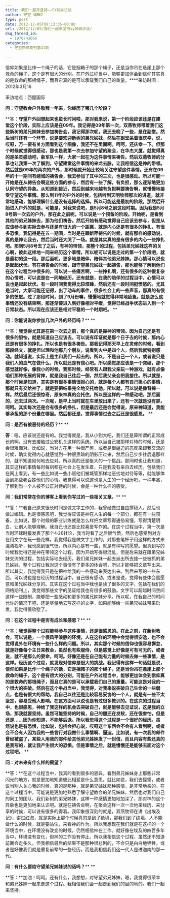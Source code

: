 ```yaml
---
title: 我们一起来坚持——SY姊妹访谈
author: 守望 编辑2
type: post
date: 2012-12-05T09:13:35+00:00
url: /2012/12/05/我们一起来坚持sy姊妹访谈/
dsq_thread_id:
  - 1970743666
categories:
  - 守望网络期刊第41期

---
```

信仰如果是比作一个绳子的话，它是捆箱子的那个绳子，还是当你吊在悬崖上那个救命的绳子，这个是有很大的分别。在户外过程当中，能够更加体会到信仰其实真的是救命的那根绳子，而且它真的是可以承载我们自己的重量。****<!--more-->采访时间：2012年3月16

采访地点：西屋国际

**问：守望教会户外敬拜一年来，你经历了哪几个阶段？**

**答：**守望户外回想起来也蛮长时间啦，那对我来说，第一个阶段应该还是在建堂这个阶段，实际上应该是在09年。我记得是09年第一次，双燕牧师带着我们这些新树的弟兄姊妹去参加祷告会，我记得那次呢，我还去晚了一些，是在副堂。然后当时还有一个环节，说是要欢迎新树的弟兄姊妹，然后在副堂呆着很庆幸，说，哎呀，万一要有关方面看到这个图像，我还不在里面啊。呵呵，还庆幸一下。但那个时候就觉得很感动，那也是我第一次去参加守望的聚会，在华杰大厦。就觉得真的是圣灵感动吧，象军队一样，大家一起在为这件事情来祷告。然后双燕牧师的分享也让我第一次了解到，守望建堂这件事情的来龙去脉，让我相信这是神的带领。然后就是09年的两次的户外，那时候就开始比较地关注守望这件事情。还有在09年的十一期间有绕城的祷告会，我去参加了其中的三次，也是很感动。所以可能一开始是在从祷告会啊这些方面的参与，然后有一些了解，有负担，那么逐渐地更加认同守望的异象。从知道到接近，然后到越来地越有负担啊要祷告啊，就慢慢地接受守望这件事情。那么到11年的户外的时候，包括听到天明牧师那次的讲道，就非常地感动，能够理解什么是没有选择的选择。所以可能这是最初的阶段。那然后开始进入户外的就是，可能是，对我来说吧，是5月8号之前这段时期。因为我是5月8号第一次去的户外，那在此之前呢，可以说是一个预备的阶段。开始呢，是看到其他的弟兄姊妹去，那为他们祷告。然后开始有感动觉得自己应该去参与，但是从应该参与到实际去参与还是有很大的一个距离，就是内心还是有很多的挣扎，有很多恐惧。我记得是在五一期间，当时是在跟新萍祷告的时候，就有那样的感动说，真的是神让我去，然后当时还大哭了一场。就是其实真的是有很多的内心一些挣扎吧。那到5月8号去了之后，有神的带领，那整个的过程，包括弟兄姊妹这样的关心啊，彼此这样地一同来经历这个事情，所以呢可以说是走过的第一个阶段吧，就是最初的这一段。那后面呢，更多地是陪伴，陪伴其他弟兄姊妹。那心情可以说也是起起伏伏。有在祷告会的时候，跟守望弟兄姊妹一起祷告，那也能够了解到他们在这个过程当中很多的，可以说一些痛苦啊，一些挣扎啊，还有很多的这种很复杂的心情吧，可以说是在一同地经历。还有就是，在我的陪伴的过程当中，心情可以说也是起起伏伏。有一段时间我觉得比较烦躁，然后还有一段时间挺愤怒的。尤其是当时，大家可能还记得，出了动车的事件，很多社会上的一些声音，那真的有很多的愤怒。过了那段时间，到了9月份嘛，慢慢地就觉得非常地疲惫。就是怎么这事情还没有结束啊，那逐渐要进入到好像相对平缓，觉得已经战争状态进入到一个日常状态。所以现在应该还是相对平稳的一个时期吧。** **

**问：你能说说你参加几次户外的经历吗？**** **

**答：**我觉得尤其是在第一次去之前，那个真的是靠神的带领。因为自己还是有很多的胆怯，就是知道自己应该去，可以说有印证就是那个日子去的时候，那内心还是有很多的挣扎。所以也是有很多祷告。那我记得那天早上在灵修的时候，看到那段经文，就是但以理和他那几个朋友，说看到火中是四个人，然后我就特别感动。就知道说，实际上是主和我们一起去的。所以，不是自己一个人，或者说只是我们人的血气在做什么，所以就还是有信心吧。所以感觉那应该是一个突破，那个感觉就好像，像我小的时候，我那时候，经常有人跟我父亲玩一种游戏，就有点像咱们那种拓展的背摔，就是我自己往后一倒，然后我父亲会把我接住。所以就是，那个时候是知道，其实是有很多事情很担心的，就是每个人都有自己担心的事情，那就只有交给神了，就是要把结果完全地交托给他。所以就，可以说是像背摔一样。然后最后还很惊奇，原来神真的会托住。所以是这样的一种感动吧。那后面的，还去过两次。一次呢，是早上当时就在车里放出来了，还有一次就是没有抓，呵呵。其实每次还是会有很多的挣扎，但是最后还是会觉得说，原来神知道，我能够承担的那个份量在哪里。然后都还是，觉得事情过去之后还是很感恩。** **

**问：是否有被恶待的经历？**** **

**答**：嗯，应该说还是有的。我觉得就是，我从小到大吧，我们还是算所谓的正常成长的啊，没有去接触过公安机关这样的系统。所以当自己被那样对待的时候，还是会很难面对。比如说，当对方在用一种很严厉，或者是很逼迫的态度来跟我交流的时候，确实觉得内心就感觉到一种很黑暗的阴影压过来，然后自己步步往后退那样的，就不知道如何地去应对。所以真的还是挺大的一个挑战。那同时也让我知道，其实这样的事情每时每刻都在社会上在发生着，只是我没有亲自去经历。包括我们在网上看到，有一些比如说一些小贩他们被城管那样地恶劣地对待等等，就能够体会到那些老百姓他们的心情。我觉得可以说这也是人生的一个经历吧，一种丰富，了解到当一个人被不公正对待的时候，会是一种什么样的感受。

**问：我们常常在你的博客上看到你写过的一些相关文章。**** **

**答：**我自己原来很长时间是做文字工作的，我曾经做过自由撰稿人，然后也做过编辑。也是很感恩吧，我觉得应该是神在人生的每一个部分，都在有一些预备。比如说，那个时候的职业训练就是怎么样把文章写得通俗易懂，写得清楚明白，让别人能够理解。我自己也还是比较喜爱写作的。在这个过程当中，第一次是当时环球时报发表了那个4·26社论，我当时看了之后很气愤，然后也感受到对方在用文字在玩一些花样。我觉得我是做文字工作的，对那些笔杆子用这样的方式来混淆视听，我也感到很气愤。所以内心是有一些，就是有种写的愿望。但真到写的时候我觉得还是神在带领这个过程。因为开始写得很混乱，但是后来就在跟弟兄姊妹交流的过程，包括实际地去经历，我们弟兄姊妹一起去派出所去接一些被抓的弟兄姊妹，整个过程让我对这个事情有了更多的体会吧，所以才能够把文章写出来。所以其实，我觉得我只是在把神给我的一些感动来表达出来。到后来写的一些东西，可以说也是在经历的过程当中，自己很有感动，或者是说，觉得有些体会蛮愿意和弟兄姊妹分享的。其实在这个过程当中我也是读了很多的文字，包括在我们的网络期刊上，我觉得那些文字的见证给我也有很多的鼓励。文字可以超越时间空间这样一些限制，能够把一些感动和更多的弟兄姊妹分享。所以呢，在我自己的时间允许的情况下吧，还是尽量地去写这样的文字，如果能够给一些弟兄姊妹带来启发，我觉得很欣慰了。

**问：在这个过程中是否有成长和感恩？**** **

**答：**我觉得整个过程能够参与这件事情，还是很感恩的。在此之前，在新树教会，可以说是，一个很风平浪静的环境，人在这样的环境中会觉得很安逸，也不会觉得说外在环境有一些什么样的问题。所以，其实那个时候的信仰也很容易懈怠，就是好像每个主日来教会，虽然也有些服侍，但是感觉上好像是可有可无的，或者说，就不是那么的要命，呵呵。好像还是在自己能有力量的时候去做一些事情，是这样。经历这个过程，就发现对信仰是很大的挑战。我记得有这样一句话就是说，信仰如果是比作一个绳子的话，它是捆箱子的那个绳子，还是当你吊在悬崖上那个救命的绳子，这个是有很大的分别。可能在户外过程当中，能够更加体会到信仰真的是救命的那根绳子，而且它真的是可以承载我们自己的重量。可能这是对我的一个很大的突破。然后在这个争战当中，我觉得，对我来说突破自己生命的一些弱点，也是有很大的帮助。我自己以往还是比较容易妥协的一个人，就是有一些不太坚定，容易受他人影响。在这方面可以说也是有过很多教训的。在这次的过程当中，也很感恩，神给了我这样的机会去突破自己，就是能够去见证说，这是我的立场，那我就要坚持。虽然可能坚持的时候，自己的腿还在发软，还在很害怕，但是还是……因为你知道，不能够后退。所以我觉得这个过程是一个很好的经历。虽然说也是有恐惧，比如说，包括会担心说，哎呀这个东西会不会有人看到啊，或者会不会有人因为我的一些言行对我做什么事情啊、逼迫。比如说，有一次我的邮件曾经被盗了，某些人用我的邮件给其他弟兄姊妹发了一封信，而且内容有些还真的是我写的，就让我产生很大的恐惧。但是事情之后，就是慢慢还是能够去面对这个过程吧。** **

**问：对未来有什么样的展望？**

**答：**在这个过程当中，我真的看到很多的恩典。看到弟兄姊妹身上那些非常闪光的地方，就是更加地知道彼此相爱是什么意思。就比如说，我们去探望，或者说当别人关心我的时候，真的是那种，就是弟兄姊妹那种感情，是非常地亲的。在这个过程当中，可能说是更加地熟悉了解守望教会的弟兄姊妹，然后也对我们自己的同工的团队、我们新树的弟兄姊妹，这样一种感情更加地加深了，那对神的这个异象也是更加地来认识吧。就是在祷告会啊，在聚会这样一次一次地来经历、来分享的时候，可以说有很多的得着。我印象很深刻的就是，双燕牧师在讲《出埃及记》，讲过红海，就是实际上那个时候真的是到了绝境，那我们到了绝境，人不能做什么的时候，就是要站住，来看神的作为。所以我想现在我们就是在这样的一个环境当中，在环境没有改变的时候，仍然相信神在工作。就好像在埃及的四百多年当中，环境没有变化，但神的工作没有停止。所以我相信这个过程，虽然还不知道前面会走多久，但我相信最后的结果不是那种很悲剧的，不会只是白白地牺牲，或者是好像我们就是重复前辈的一些经历，而是我相信我们这一代人是进迦南的那一代。

**问：有什么要给守望弟兄姊妹说的话吗？**** **

**答：**加油！呵呵。还有什么，我想想，对守望弟兄姊妹，嗯，我觉得很荣幸和弟兄姊妹一起来走这个过程。我相信我们会一起走到我们的目的地的。我们一起来坚持。

&nbsp;